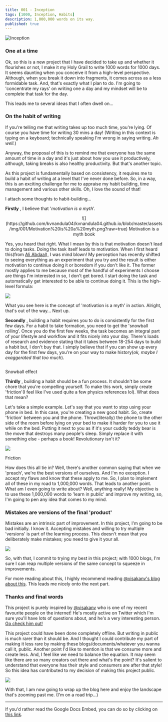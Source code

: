```yaml
---
title: 001 - Inception
tags: [1000, Inception, Habits]
description: 1,000,000 words on its way.
published: true
---
```


![Inception](https://github.com/kvnandula04/kvnandula04.github.io/blob/master/assets/img/001/Inception.png?raw=true)

### **One at a time**

Ok, so this is a new project that I have decided to take up and whether it flourishes or not, I make it my Holy Grail to write 1000 words for 1000 days. It seems daunting when you conceive it from a high-level perspective. Although, when you break it down into fragments, it comes across as a less formidable task. And, that&#39;s exactly what I plan to do. I&#39;m going to &#39;concentrate my rays&#39; on writing one a day and my mindset will be to complete that task for the day.

This leads me to several ideas that I often dwell on…

### **On the habit of writing**

If you&#39;re telling me that writing takes up too much time, you&#39;re lying. Of course you have time for writing 30 mins a day! (Writing in this context is typing on a keyboard; technically speaking I&#39;m wrong in saying writing. _Ah well._)

Anyway, the proposal of this is to remind me that everyone has the same amount of time in a day and it&#39;s just about how you use it productively, although, taking breaks is also healthy productivity. But that&#39;s another topic.

As this project is fundamentally based on consistency, it requires me to build a habit of writing at a level that I&#39;ve never done before. So, in a way, this is an exciting challenge for me to appraise my habit building, time management and various other skills. Oh, I love the sound of that!

I attach some thoughts to habit-building...

**Firstly** , I believe that &#39;_motivation is a myth_&#39;.

<p align="center">
  ![](https://github.com/kvnandula04/kvnandula04.github.io/blob/master/assets/img/001/Motivation%20is%20a%20myth.png?raw=true)
  Motivation is a myth book
</p>


Yes, you heard that right. What I mean by this is that motivation doesn&#39;t lead to doing tasks. Doing the task itself leads to motivation. When I first heard this(from [Ali Abdaal](https://www.youtube.com/watch?v=kzAuvOr-YsM)), I was mind blown! My perception has recently shifted to seeing everything as an experiment that you try and the result is either motivation to continue doing it or boredom if you don&#39;t like it. The former mostly applies to me because most of the handful of experiments I choose are things I&#39;m interested in so, I don&#39;t get bored. I start doing the task and automatically get interested to be able to continue doing it. This is the high-level formula:

![](https://github.com/kvnandula04/kvnandula04.github.io/blob/master/assets/img/001/Formula.png?raw=true)

What you see here is the concept of &#39;motivation is a myth&#39; in action. Alright, that&#39;s out of the way… Next up.

**Secondly** , building a habit requires you to do is consistently for the first few days. For a habit to take formation, you need to get the &#39;snowball rolling&#39;. Once you do the first few weeks, the task becomes an integral part of your lifestyle and workflow and it fits nicely into your day. There&#39;s loads of research and evidence stating that it takes between 18-254 days to build a habit but, I don&#39;t buy that. I simply believe that if you can show up every day for the first few days, you&#39;re on your way to make history(_ok, maybe I exaggerated that too much_).

![]()

Snowball effect

**Thirdly** , building a habit should be a fun process. It shouldn&#39;t be some chore that you&#39;re compelling yourself. To make this work, simply create &#39;friction&#39;(I feel like I&#39;ve used quite a few physics references lol). What does that mean?

Let&#39;s take a simple example. Let&#39;s say that you want to stop using your phone in bed. In this case, you&#39;re creating a new good habit. So, create &#39;friction&#39; between you and the phone. Throw(literally) the phone to the other side of the room before lying on your bed to make it harder for you to use it while on the bed. Putting it next to you as if it&#39;s your cuddly teddy bear is the move that destroys many people&#39;s sleep. Simply replace it with something else - perhaps a book! Revolutionary isn&#39;t it?

![](RackMultipart20200808-4-83rj5f_html_306adf8b16abcea.png)

Friction

How does this all tie in? Well, there&#39;s another common saying that when we &#39;preach&#39;, we&#39;re the best versions of ourselves. And I&#39;m no exception. I accept my flaws and know that these apply to me. So, I plan to implement all of these in my road to 1,000,000 words. That leads to another point. What am I even going to write about? Well, anything really! My objective is to use these 1,000,000 words to &#39;learn in public&#39; and improve my writing, so, I&#39;m going to pen any idea that comes to my mind.

### **Mistakes are versions of the final &#39;product&#39;**

Mistakes are an intrinsic part of improvement. In this project, I&#39;m going to be bad initially. I know it. Accepting mistakes and willing to try multiple &#39;versions&#39; is part of the learning process. This doesn&#39;t mean that you deliberately make mistakes; you need to give it your all.

![](RackMultipart20200808-4-83rj5f_html_56d9412f89953f7.png)

So, with that, I commit to trying my best in this project; with 1000 blogs, I&#39;m sure I can reap multiple versions of the same concept to squeeze in improvements.

For more reading about this, I highly recommend reading [@visakanv&#39;s blog about this](http://visakanv.com/1000/0784-embody-the-chaos-school-of-art/). This leads me nicely onto the next part.

### **Thanks and final words**

This project is purely inspired by [@visakanv](https://twitter.com/visakanv?ref_src=twsrc%5Egoogle%7Ctwcamp%5Eserp%7Ctwgr%5Eauthor) who is one of my recent favourite people on the internet! He&#39;s mostly active on Twitter which I&#39;m sure you&#39;ll have lots of questions about, and he&#39;s a very interesting person. [Go check him out!]()

This project could have been done completely offline. But writing in public is much rarer than it should be. And I thought I could contribute my part of making it less rare by making these blogs/documents/whatever you wanna call it, public. Another point I&#39;d like to mention is that we consume more and create less. And, I feel like we need to balance the equation. It may seem like there are so many creators out there and what&#39;s the point? It&#39;s salient to understand that everyone has their style and consumers are after that style! So this idea has contributed to my decision of making this project public.

![](RackMultipart20200808-4-83rj5f_html_22615957555a2a10.png)

With that, I am now going to wrap up the blog here and enjoy the landscape that&#39;s zooming past me. (I&#39;m on a road trip…)

---

If you'd rather read the Google Docs Embed, you can do so by clicking on [this link](https://docs.google.com/document/d/e/2PACX-1vTAi2FChgapv-NDL894P1tKP8cCLnFLCExqSls79Y6HcolCyoqUWueo0aVQFzwaBzVild4T4By3C6Og/pub?embedded=true).
